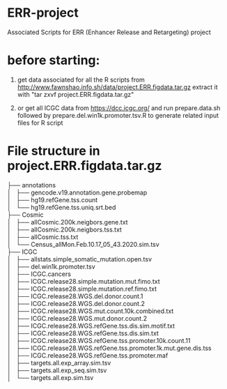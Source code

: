 # ERR-project
Associated Scripts for ERR (Enhancer Release and Retargeting) project

# before starting:
1. get data associated for all the R scripts from http://www.fawnshao.info.sh/data/project.ERR.figdata.tar.gz
   extract it with "tar zxvf project.ERR.figdata.tar.gz"
   
2. or get all ICGC data from https://dcc.icgc.org/
   and run prepare.data.sh followed by prepare.del.win1k.promoter.tsv.R to generate related input files for R script
   
# File structure in project.ERR.figdata.tar.gz
├── annotations<br>
│   ├── gencode.v19.annotation.gene.probemap<br>
│   ├── hg19.refGene.tss.count<br>
│   └── hg19.refGene.tss.uniq.srt.bed<br>
├── Cosmic<br>
│   ├── allCosmic.200k.neigbors.gene.txt<br>
│   ├── allCosmic.200k.neigbors.tss.txt<br>
│   ├── allCosmic.tss.txt<br>
│   └── Census_allMon.Feb.10.17_05_43.2020.sim.tsv<br>
├── ICGC<br>
│   ├── allstats.simple_somatic_mutation.open.tsv<br>
│   ├── del.win1k.promoter.tsv<br>
│   ├── ICGC.cancers<br>
│   ├── ICGC.release28.simple.mutation.mut.fimo.txt<br>
│   ├── ICGC.release28.simple.mutation.ref.fimo.txt<br>
│   ├── ICGC.release28.WGS.del.donor.count.1<br>
│   ├── ICGC.release28.WGS.del.donor.count.2<br>
│   ├── ICGC.release28.WGS.mut.count.10k.combined.txt<br>
│   ├── ICGC.release28.WGS.mut.donor.count.2<br>
│   ├── ICGC.release28.WGS.refGene.tss.dis.sim.motif.txt<br>
│   ├── ICGC.release28.WGS.refGene.tss.dis.sim.txt<br>
│   ├── ICGC.release28.WGS.refGene.tss.promoter.10k.count.11<br>
│   ├── ICGC.release28.WGS.refGene.tss.promoter.1k.mut.gene.dis.tss<br>
│   ├── ICGC.release28.WGS.refGene.tss.promoter.maf<br>
│   ├── targets.all.exp_array.sim.tsv<br>
│   ├── targets.all.exp_seq.sim.tsv<br>
│   └── targets.all.exp.sim.tsv<br>
